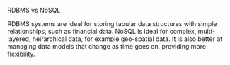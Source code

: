RDBMS vs NoSQL

RDBMS systems are ideal for storing tabular data structures with simple relationships, such as financial data. NoSQL is ideal for complex, multi-layered, heirarchical data, for example geo-spatial data. It is also better at managing data models that change as time goes on, providing more flexibility.
